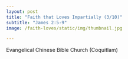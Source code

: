 ```yaml
---
layout: post
title: "Faith that Loves Impartially (3/10)"
subtitle: "James 2:5-9"
image: /faith-loves/static/img/thumbnail.jpg

---
```


Evangelical Chinese Bible Church (Coquitlam)

